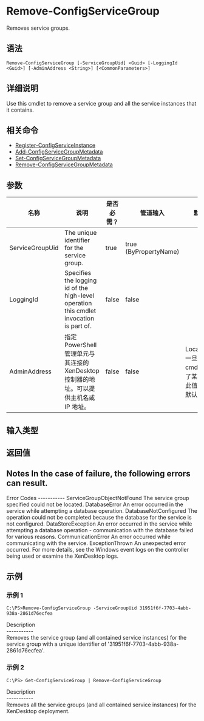 # Remove-ConfigServiceGroup

Removes service groups.

## 语法

    Remove-ConfigServiceGroup [-ServiceGroupUid] <Guid> [-LoggingId <Guid>] [-AdminAddress <String>] [<CommonParameters>]
    

## 详细说明

Use this cmdlet to remove a service group and all the service instances that it contains.

## 相关命令

- [Register-ConfigServiceInstance](Register-ConfigServiceInstance.html)
- [Add-ConfigServiceGroupMetadata](Add-ConfigServiceGroupMetadata.html)
- [Set-ConfigServiceGroupMetadata](Set-ConfigServiceGroupMetadata.html)
- [Remove-ConfigServiceGroupMetadata](Remove-ConfigServiceGroupMetadata.html)

## 参数

| 名称              | 说明                                                                                      | 是否必需？ | 管道输入                  | 默认值                                   |
| --------------- | --------------------------------------------------------------------------------------- | ----- | --------------------- | ------------------------------------- |
| ServiceGroupUid | The unique identifier for the service group.                                            | true  | true (ByPropertyName) |                                       |
| LoggingId       | Specifies the logging id of the high-level operation this cmdlet invocation is part of. | false | false                 |                                       |
| AdminAddress    | 指定 PowerShell 管理单元与其连接的 XenDesktop 控制器的地址。可以提供主机名或 IP 地址。                               | false | false                 | LocalHost。一旦有 cmdlet 提供了某个值，此值将变为默认值。 |

## 输入类型

### 

## 返回值

### 

## Notes In the case of failure, the following errors can result.  
Error Codes \---\---\----- ServiceGroupObjectNotFound The service group specified could not be located. DatabaseError An error occurred in the service while attempting a database operation. DatabaseNotConfigured The operation could not be completed because the database for the service is not configured. DataStoreException An error occurred in the service while attempting a database operation - communication with the database failed for various reasons. CommunicationError An error occurred while communicating with the service. ExceptionThrown An unexpected error occurred. For more details, see the Windows event logs on the controller being used or examine the XenDesktop logs.

## 示例

### 示例 1

    C:\PS>Remove-ConfigServiceGroup -ServiceGroupUid 31951f6f-7703-4abb-938a-2861d76ecfea
    

Description  
\---\---\-----  
Removes the service group (and all contained service instances) for the service group with a unique identifier of '31951f6f-7703-4abb-938a-2861d76ecfea'.

### 示例 2

    C:\PS> Get-ConfigServiceGroup | Remove-ConfigServiceGroup
    

Description  
\---\---\-----  
Removes all the service groups (and all contained service instances) for the XenDesktop deployment.